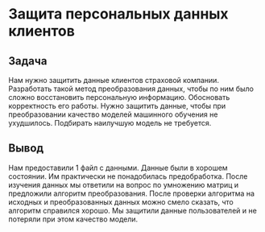 # Защита персональных данных клиентов

## Задача

Нам нужно защитить данные клиентов страховой компании. Разработать такой метод преобразования данных, чтобы по ним было сложно восстановить персональную информацию. Обосновать корректность его работы.
Нужно защитить данные, чтобы при преобразовании качество моделей машинного обучения не ухудшилось. Подбирать наилучшую модель не требуется.

## Вывод

Нам предоставили 1 файл с данными. Данные были в хорошем состоянии. Им практически не понадобилась предобработка. После изучения данных мы ответили на вопрос по умножению матриц и предложили алгоритм преобразования. После проверки алгоритма на исходных и преобразованных данных можно смело сказать, что алгоритм справился хорошо. Мы защитили данные пользователей и не потеряли при этом качество модели.
